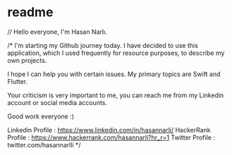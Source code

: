 # readme

// Hello everyone, I'm Hasan Narlı. 

/*
I'm starting my Github journey today. I have decided to use this application, which I used frequently for resource purposes, to describe my own projects. 

I hope I can help you with certain issues. My primary topics are Swift and Flutter. 

Your criticism is very important to me, you can reach me from my Linkedin account or social media accounts. 

Good work everyone :)

Linkedin Profile   : https://www.linkedin.com/in/hasannarli/
HackerRank Profile : https://www.hackerrank.com/hasannarli?hr_r=1
Twitter Profile    : twitter.com/hasannarlli
*/
